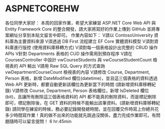 # ASPNETCOREHW

各位同學大家好：
本周的回家作業，希望大家練習 ASP․NET Core Web API 與 Entity Framework Core 的整合開發，請大家將寫好的作業上傳到 GitHub 並將專案網址分享到本貼文留言中即可。
作業內容如下：
V請以 ContosoUniversity 資料庫為主要資料來源
V須透過 DB First 流程建立 EF Core 實體資料模型
V須對資料庫進行版控 (使用資料庫移轉方式)
V須對每一個表格設計出完整的 CRUD 操作 APIs
V針對 Departments 表格的 CUD 操作需用到預存程序
V請在 CoursesController 中設計 vwCourseStudents 與 vwCourseStudentCount 檢視表的 API 輸出
V請用 Raw SQL Query 的方式查詢 vwDepartmentCourseCount 檢視表的內容
V請修改 Course, Department, Person 表格，新增 DateModified 欄位(datetime)，並且這三個表格的資料透過 Web API 更新時，都要自動更新該欄位為更新當下的時間 (請新增資料庫移轉紀錄)
V請修改 Course, Department, Person 表格欄位，新增 IsDeleted 欄位 (bit)，且讓所有刪除這三個表格資料的 API 都不能真的刪除資料，而是標記刪除即可，標記刪除後，在 GET 資料的時候不能輸出該筆資料。(請新增資料庫移轉紀錄)
請同學在練習的時候，務必要記錄開發總時間，並在回覆交件時寫上你總共花多少時間寫作業！真的做不出來的功能就先跳過沒關係，盡力完成作業即可。有問題隨時可以留言提問！
6 hr:45min  

